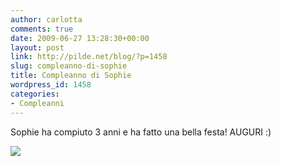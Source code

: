 ```yaml
---
author: carlotta
comments: true
date: 2009-06-27 13:28:30+00:00
layout: post
link: http://pilde.net/blog/?p=1458
slug: compleanno-di-sophie
title: Compleanno di Sophie
wordpress_id: 1458
categories:
- Compleanni
---
```


Sophie ha compiuto 3 anni e ha fatto una bella festa! AUGURI :)




![](http://pilde.net/blog/wp-content/uploads/2009/07/compleannosophie2.jpg)




